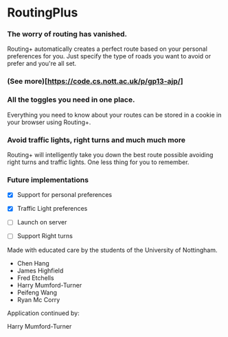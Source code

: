 RoutingPlus
===========
### The worry of routing has vanished.

Routing+ automatically creates a perfect route based on your personal preferences for you. Just specify the type of roads you want to avoid or prefer and you're all set.
  
### (See more)[https://code.cs.nott.ac.uk/p/gp13-ajp/]
  
  
  
### All the toggles you need in one place.

Everything you need to know about your routes can be stored in a cookie in your browser using Routing+.
  
  
### Avoid traffic lights, right turns and much much more

Routing+ will intelligently take you down the best route possible avoiding right turns and traffic lights. One less thing for you to remember.


### Future implementations

- [x] Support for personal preferences
- [x] Traffic Light preferences
- [ ] Launch on server
- [ ] Support Right turns


Made with educated care by the students of the University of Nottingham. 
* Chen Hang 
* James Highfield 
* Fred Etchells 
* Harry Mumford-Turner 
* Peifeng Wang 
* Ryan Mc Corry

Application continued by:

Harry Mumford-Turner 


